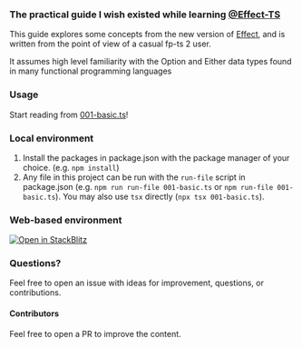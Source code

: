 ### The practical guide I wish existed while learning [@Effect-TS](https://github.com/Effect-TS/)

This guide explores some concepts from the new version of
[Effect](https://github.com/Effect-TS/effect), and is written from the point
of view of a casual fp-ts 2 user.

It assumes high level familiarity with the Option and Either data types found
in many functional programming languages

### Usage

Start reading from [001-basic.ts](001-basic.ts)!

### Local environment

1. Install the packages in package.json with the package manager of your choice.
   (e.g. `npm install`)
2. Any file in this project can be run with the `run-file` script in
   package.json (e.g. `npm run run-file 001-basic.ts` or
   `npm run-file 001-basic.ts`). You may also use `tsx` directly
   (`npx tsx 001-basic.ts`).

### Web-based environment

[![Open in StackBlitz](https://developer.stackblitz.com/img/open_in_stackblitz_small.svg)](https://stackblitz.com/github/pigoz/effect-crashcourse?file=001-basic.ts)

### Questions?

Feel free to open an issue with ideas for improvement, questions, or
contributions.

#### Contributors

Feel free to open a PR to improve the content.
